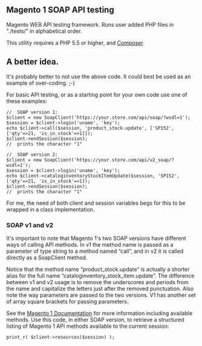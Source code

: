 ## Magento 1 SOAP API testing
Magento WEB API testing framework. Runs user added PHP files in "./tests/" in alphabetical order.

This utility requires a PHP 5.5 or higher, and [Composer](https://getcomposer.org).

## A better idea.
It's probably better to not use the above code. It could best be used as an example of over-coding. ;-)

For basic API testing, or as a starting point for your own code use one of these examples:
```
//  SOAP version 1:
$client = new SoapClient('https://your.store.com/api/soap/?wsdl=1');
$session = $client->login('uname', 'key');
echo $client->call($session, 'product_stock.update', ['SP152', ['qty'=>21, 'is_in_stock'=>1]]);
$client->endSession($session);
//  prints the character "1"

//  SOAP version 2:
$client = new SoapClient('https://your.store.com/api/v2_soap/?wsdl=1');
$session = $client->login('uname', 'key');
echo $client->cataloginventoryStockItemUpdate($session, 'SP152', ['qty'=>21, 'is_in_stock'=>1]);
$client->endSession($session);
//  prints the character "1"
```
For me, the need of both client and session variables begs for this to be wrapped in a class implementation.

### SOAP v1 and v2
It's important to note that Magento 1's two SOAP versions have different ways of calling API methods. In v1 the method name is passed as a parameter of type string to a method named “call”, and in v2 it is called directly as a SoapClient method.

Notice that the method name “product_stock.update” is actually a shorter alias for the full name “cataloginventory_stock_item.update”. The difference between v1 and v2 usage is to remove the underscores and periods from the name and capitalize the letters just after the removed punctuation. Also note the way parameters are passed to the two versions. V1 has another set of array square brackets for passing parameters.

See the [Magento 1 Documentation](http://devdocs.magento.com/guides/m1x/api/soap/introduction.html) for more information including available methods. Use this code, in either SOAP version, to retrieve a structured listing of Magento 1 API methods available to the current session:
```
print_r( $client->resources($session) );
```
